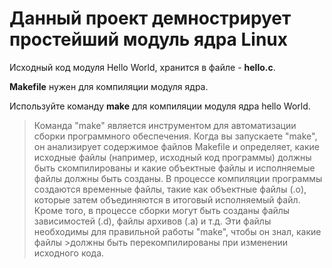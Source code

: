 # Данный проект демнострирует простейший модуль ядра Linux

Исходный код модуля Hello World, хранится в файле - **hello.c**.

**Makefile** нужен для компиляции модуля ядра.

Используйте команду **make** для компиляции модуля ядра hello World.

>Команда "make" является инструментом для автоматизации сборки программного обеспечения. Когда вы запускаете "make", он анализирует содержимое файлов Makefile и определяет, какие исходные файлы (например, исходный код программы) должны быть скомпилированы и какие объектные файлы и исполняемые файлы должны быть созданы.
В процессе компиляции программы создаются временные файлы, такие как объектные файлы (.o), которые затем объединяются в итоговый исполняемый файл. Кроме того, в процессе сборки могут быть созданы файлы зависимостей (.d), файлы архивов (.a) и т.д. Эти файлы необходимы для правильной работы "make", чтобы он знал, какие файлы >должны быть перекомпилированы при изменении исходного кода.
